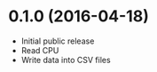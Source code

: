 0.1.0 (2016-04-18)
==================

* Initial public release
* Read CPU
* Write data into CSV files
